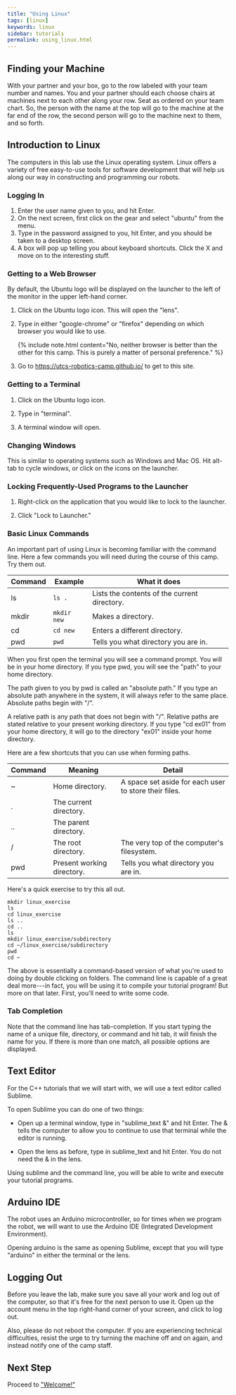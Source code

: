 ```yaml
---
title: "Using Linux"
tags: [linux]
keywords: linux
sidebar: tutorials
permalink: using_linux.html
---
```


## Finding your Machine

With your partner and your box, go to the row labeled with your team number and names. You and your partner should each choose chairs at machines next to each other along your row.  Seat as ordered on your team chart. So, the person with the name at the top will go to the machine at the far end of the row, the second person will go to the machine next to them, and so forth.

## Introduction to Linux

The computers in this lab use the Linux operating system. Linux offers a variety of free easy-to-use tools for software development that will help us along our way in constructing and programming our robots.

### Logging In

1. Enter the user name given to you, and hit Enter.
2. On the next screen, first click on the gear and select "ubuntu" from the menu.
3. Type in the password assigned to you, hit Enter, and you should be taken to a desktop screen.
4. A box will pop up telling you about keyboard shortcuts. Click the X and move on to the interesting stuff.

### Getting to a Web Browser

By default, the Ubuntu logo will be displayed on the launcher to the left of the monitor in the upper left-hand corner.

1. Click on the Ubuntu logo icon. This will open the "lens".

2. Type in either "google-chrome" or "firefox" depending on which browser you would like to use.

   {% include note.html content="No, neither browser is better than the other for this camp. This is purely a matter of personal preference." %}

3. Go to <https://utcs-robotics-camp.github.io/> to get to this site.

### Getting to a Terminal

1. Click on the Ubuntu logo icon.

2. Type in "terminal".

3. A terminal window will open.

### Changing Windows

This is similar to operating systems such as Windows and Mac OS. Hit alt-tab to cycle windows, or click on the icons on the launcher.


### Locking Frequently-Used Programs to the Launcher

1. Right-click on the application that you would like to lock to the launcher.

2. Click "Lock to Launcher."

### Basic Linux Commands

An important part of using Linux is becoming familiar with the command line. Here a few commands you will need during the course of this camp. Try them out.

Command | Example     | What it does
------- | ------------| ------------
ls      | `ls .`      | Lists the contents of the current directory.
mkdir   | `mkdir new` | Makes a directory.
cd      | `cd new`    | Enters a different directory.
pwd     | `pwd`       | Tells you what directory you are in.

When you first open the terminal you will see a command prompt. You will be in your home directory. If you type pwd, you will see the "path" to your home directory.

The path given to you by pwd is called an "absolute path." If you type an absolute path anywhere in the system, it will always refer to the same place. Absolute paths begin with "/".

A relative path is any path that does not begin with "/". Relative paths are stated relative to your present working directory. If you type "cd ex01" from your home directory, it will go to the directory "ex01" inside your home directory.

Here are a few shortcuts that you can use when forming paths.

 Command | Meaning                    | Detail
 ------- | -------------------------- | ------
 ~       | Home directory.            | A space set aside for each user to store their files.
 .       | The current directory.     |
 ..      | The parent directory.      |
 /       | The root directory.        | The very top of the computer's filesystem.
 pwd     | Present working directory. | Tells you what directory you are in.

Here's a quick exercise to try this all out.

```
mkdir linux_exercise
ls
cd linux_exercise
ls ..
cd ..
ls
mkdir linux_exercise/subdirectory
cd ~/linux_exercise/subdirectory
pwd
cd ~
```

The above is essentially a command-based version of what you're used to doing by double clicking on folders. The command line is capable of a great deal more---in fact, you will be using it to compile your tutorial program! But more on that later. First, you'll need to write some code.

### Tab Completion

Note that the command line has tab-completion. If you start typing the name of a unique file, directory, or command and hit tab, it will finish the name for you. If there is more than one match, all possible options are displayed.

## Text Editor

For the C++ tutorials that we will start with, we will use a text editor called Sublime.

To open Sublime you can do one of two things:

* Open up a terminal window, type in "sublime_text &" and hit Enter. The & tells the computer to allow you to continue to use that terminal while the editor is running.

* Open the lens as before, type in sublime_text and hit Enter. You do not need the & in the lens.

Using sublime and the command line, you will be able to write and execute your tutorial programs.

## Arduino IDE

The robot uses an Arduino microcontroller, so for times when we program the robot, we will want to use the Arduino IDE (Integrated Development Environment).

Opening arduino is the same as opening Sublime, except that you will type "arduino" in either the terminal or the lens.

## Logging Out

Before you leave the lab, make sure you save all your work and log out of the computer, so that it's free for the next person to use it. Open up the account menu in the top right-hand corner of your screen, and click to log out.

Also, please do not reboot the computer. If you are experiencing technical difficulties, resist the urge to try turning the machine off and on again, and instead notify one of the camp staff.

## Next Step

Proceed to ["Welcome!"](/welcome.html)
